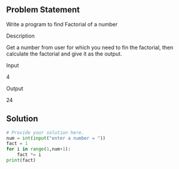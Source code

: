 ## Problem Statement 

 Write a program to find Factorial of a number

Description

Get a number from user for which you need to fin the factorial, then calculate the factorial and give it as the output.

Input

4

Output

24

## Solution

```python
# Provide your solution here.
num = int(input("enter a number = "))
fact = 1
for i in range(1,num+1):
    fact *= i
print(fact)
